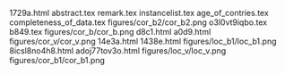 1729a.html
abstract.tex
remark.tex
instancelist.tex
age_of_contries.tex
completeness_of_data.tex
figures/cor_b2/cor_b2.png
o3l0vt9iqbo.tex
b849.tex
figures/cor_b/cor_b.png
d8c1.html
a0d9.html
figures/cor_v/cor_v.png
14e3a.html
1438e.html
figures/loc_b1/loc_b1.png
8icsl8no4h8.html
adoj77tov3o.html
figures/loc_v/loc_v.png
figures/cor_b1/cor_b1.png